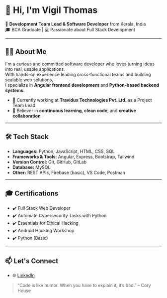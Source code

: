 # 👋 Hi, I'm Vigil Thomas

🚀 **Development Team Lead & Software Developer** from Kerala, India  
🎓 BCA Graduate | 💻 Passionate about Full Stack Development

---

## 🧑‍💻 About Me

I'm a curious and committed software developer who loves turning ideas into real, usable applications.  
With hands-on experience leading cross-functional teams and building scalable web solutions,  
I specialize in **Angular frontend development** and **Python-based backend systems**.

- 🔭 Currently working at **Travidux Technologies Pvt. Ltd.** as a Project Team Lead
- 🧠 Believer in **continuous learning**, **clean code**, and **creative collaboration**

---

## 🛠️ Tech Stack

- **Languages:** Python, JavaScript, HTML, CSS, SQL  
- **Frameworks & Tools:** Angular, Express, Bootstrap, Tailwind  
- **Version Control:** Git, GitHub, GitLab  
- **Database:** MySQL  
- **Other:** REST APIs, Firebase (basic), VS Code, Postman

---

## 🎓 Certifications

- ✔️ Full Stack Web Developer  
- ✔️ Automate Cybersecurity Tasks with Python  
- ✔️ Essentials for Ethical Hacking  
- ✔️ Android Hacking Workshop  
- ✔️ Python (Basic)

---

## 📫 Let's Connect

- 🌐 [LinkedIn](https://linkedin.com/in/vigilthomas)

> “Code is like humor. When you have to explain it, it’s bad.” – Cory House
